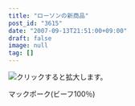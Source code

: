 ```yaml
---
title: "ローソンの新商品"
post_id: "3615"
date: "2007-09-13T21:51:00+09:00"
draft: false
image: null
tag: []
---
```



![クリックすると拡大します。](/image/mixi/2007/560806446_9_s.jpg)

マックポーク(ビーフ100％)

